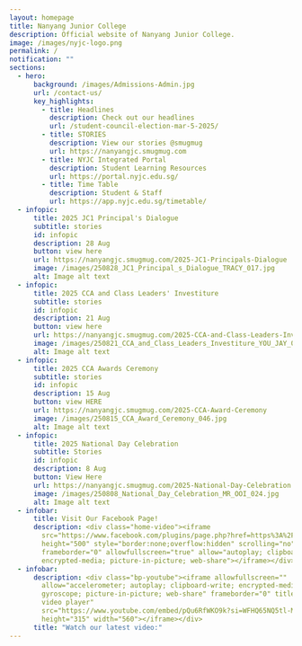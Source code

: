 ```yaml
---
layout: homepage
title: Nanyang Junior College
description: Official website of Nanyang Junior College.
image: /images/nyjc-logo.png
permalink: /
notification: ""
sections:
  - hero:
      background: /images/Admissions-Admin.jpg
      url: /contact-us/
      key_highlights:
        - title: Headlines
          description: Check out our headlines
          url: /student-council-election-mar-5-2025/
        - title: STORIES
          description: View our stories @smugmug
          url: https://nanyangjc.smugmug.com
        - title: NYJC Integrated Portal
          description: Student Learning Resources
          url: https://portal.nyjc.edu.sg/
        - title: Time Table
          description: Student & Staff
          url: https://app.nyjc.edu.sg/timetable/
  - infopic:
      title: 2025 JC1 Principal's Dialogue
      subtitle: stories
      id: infopic
      description: 28 Aug
      button: view here
      url: https://nanyangjc.smugmug.com/2025-JC1-Principals-Dialogue
      image: /images/250828_JC1_Principal_s_Dialogue_TRACY_017.jpg
      alt: Image alt text
  - infopic:
      title: 2025 CCA and Class Leaders' Investiture
      subtitle: stories
      id: infopic
      description: 21 Aug
      button: view here
      url: https://nanyangjc.smugmug.com/2025-CCA-and-Class-Leaders-Investiture
      image: /images/250821_CCA_and_Class_Leaders_Investiture_YOU_JAY_029.jpg
      alt: Image alt text
  - infopic:
      title: 2025 CCA Awards Ceremony
      subtitle: stories
      id: infopic
      description: 15 Aug
      button: view HERE
      url: https://nanyangjc.smugmug.com/2025-CCA-Award-Ceremony
      image: /images/250815_CCA_Award_Ceremony_046.jpg
      alt: Image alt text
  - infopic:
      title: 2025 National Day Celebration
      subtitle: Stories
      id: infopic
      description: 8 Aug
      button: View Here
      url: https://nanyangjc.smugmug.com/2025-National-Day-Celebration
      image: /images/250808_National_Day_Celebration_MR_OOI_024.jpg
      alt: Image alt text
  - infobar:
      title: Visit Our Facebook Page!
      description: <div class="home-video"><iframe
        src="https://www.facebook.com/plugins/page.php?href=https%3A%2F%2Fwww.facebook.com%2FNanyangjc%2F&tabs=timeline&width=340&height=500&small_header=false&adapt_container_width=true&hide_cover=false&show_facepile=true&appId"
        height="500" style="border:none;overflow:hidden" scrolling="no"
        frameborder="0" allowfullscreen="true" allow="autoplay; clipboard-write;
        encrypted-media; picture-in-picture; web-share"></iframe></div>
  - infobar:
      description: <div class="bp-youtube"><iframe allowfullscreen=""
        allow="accelerometer; autoplay; clipboard-write; encrypted-media;
        gyroscope; picture-in-picture; web-share" frameborder="0" title="YouTube
        video player"
        src="https://www.youtube.com/embed/pQu6RfWKO9k?si=WFHQ65NQ5tl-M84f"
        height="315" width="560"></iframe></div>
      title: "Watch our latest video:"
---
```

